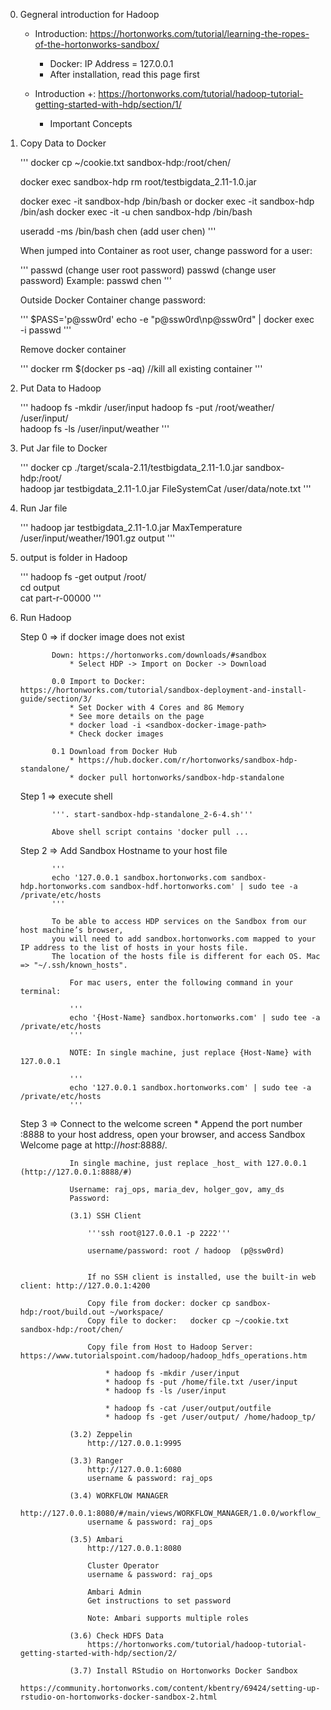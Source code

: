 0. Gegneral introduction for Hadoop
    
    * Introduction: https://hortonworks.com/tutorial/learning-the-ropes-of-the-hortonworks-sandbox/
        - Docker: IP Address = 127.0.0.1
        - After installation, read this page first
        
    * Introduction +: https://hortonworks.com/tutorial/hadoop-tutorial-getting-started-with-hdp/section/1/
        - Important Concepts
      
        
1. Copy Data to Docker

    '''
    docker cp ~/cookie.txt sandbox-hdp:/root/chen/
    
    docker exec sandbox-hdp rm root/testbigdata_2.11-1.0.jar
    
    docker exec -it sandbox-hdp /bin/bash  or
    docker exec -it sandbox-hdp /bin/ash
    docker exec -it -u chen sandbox-hdp /bin/bash
    
    useradd -ms /bin/bash chen       (add user chen)
    '''
    
    When jumped into Container as root user, change password for a user:
    
    '''
    passwd                       (change user root password)
    passwd <userName>            (change user <userName> password)  Example: passwd chen
    '''
    
    Outside Docker Container change password:
    
    ''' 
    $PASS='p@ssw0rd'
    echo -e "p@ssw0rd\np@ssw0rd" | docker exec -i <container-id-or-name> passwd
    '''
    
    Remove docker container
    
    '''
    docker rm $(docker ps -aq)    //kill all existing container
    '''
    
2. Put Data to Hadoop
    
    '''
    hadoop fs -mkdir /user/input
    hadoop fs -put /root/weather/ /user/input/     
    hadoop fs -ls /user/input/weather
    '''
   
    
3. Put Jar file to Docker
    
    '''
    docker cp ./target/scala-2.11/testbigdata_2.11-1.0.jar sandbox-hdp:/root/   
    hadoop jar testbigdata_2.11-1.0.jar FileSystemCat /user/data/note.txt
    '''
    
    
4. Run Jar file
    
    '''
    hadoop jar testbigdata_2.11-1.0.jar MaxTemperature /user/input/weather/1901.gz output
    '''
    
    
5. output is folder in Hadoop

    '''
    hadoop fs -get output /root/   
    cd output    
    cat part-r-00000
    '''
    
    
6. Run Hadoop
 
    Step 0 => if docker image does not exist
    
              Down: https://hortonworks.com/downloads/#sandbox
                  * Select HDP -> Import on Docker -> Download
              
              0.0 Import to Docker: https://hortonworks.com/tutorial/sandbox-deployment-and-install-guide/section/3/
                  * Set Docker with 4 Cores and 8G Memory
                  * See more details on the page
                  * docker load -i <sandbox-docker-image-path>
                  * Check docker images
                  
              0.1 Download from Docker Hub
                  * https://hub.docker.com/r/hortonworks/sandbox-hdp-standalone/
                  * docker pull hortonworks/sandbox-hdp-standalone 
                  
    Step 1 => execute shell
              
              '''. start-sandbox-hdp-standalone_2-6-4.sh'''
              
              Above shell script contains 'docker pull ...
              
    Step 2 => Add Sandbox Hostname to your host file  
    
              '''
              echo '127.0.0.1 sandbox.hortonworks.com sandbox-hdp.hortonworks.com sandbox-hdf.hortonworks.com' | sudo tee -a /private/etc/hosts
              '''
    
              To be able to access HDP services on the Sandbox from our host machine’s browser, 
              you will need to add sandbox.hortonworks.com mapped to your IP address to the list of hosts in your hosts file. 
              The location of the hosts file is different for each OS. Mac => "~/.ssh/known_hosts".
                  
                  For mac users, enter the following command in your terminal:
                  
                  '''
                  echo '{Host-Name} sandbox.hortonworks.com' | sudo tee -a /private/etc/hosts
                  '''
                  
                  NOTE: In single machine, just replace {Host-Name} with 127.0.0.1
                  
                  '''
                  echo '127.0.0.1 sandbox.hortonworks.com' | sudo tee -a /private/etc/hosts
                  '''
                  
    Step 3 => Connect to the welcome screen
              * Append the port number :8888 to your host address, open your browser, and access Sandbox Welcome page at http://_host_:8888/.
                    
                  In single machine, just replace _host_ with 127.0.0.1 (http://127.0.0.1:8888/#)
                  
                  Username: raj_ops, maria_dev, holger_gov, amy_ds
                  Password:
                 
                  (3.1) SSH Client
                      
                      '''ssh root@127.0.0.1 -p 2222'''
                      
                      username/password: root / hadoop  (p@ssw0rd)
                 
                      
                      If no SSH client is installed, use the built-in web client: http://127.0.0.1:4200
                      
                      Copy file from docker: docker cp sandbox-hdp:/root/build.out ~/workspace/
                      Copy file to docker:   docker cp ~/cookie.txt sandbox-hdp:/root/chen/                      
                      
                      Copy file from Host to Hadoop Server: https://www.tutorialspoint.com/hadoop/hadoop_hdfs_operations.htm
                          
                          * hadoop fs -mkdir /user/input 
                          * hadoop fs -put /home/file.txt /user/input 
                          * hadoop fs -ls /user/input 
                          
                          * hadoop fs -cat /user/output/outfile 
                          * hadoop fs -get /user/output/ /home/hadoop_tp/ 
                                            
                  (3.2) Zeppelin
                      http://127.0.0.1:9995
                                           
                  (3.3) Ranger
                      http://127.0.0.1:6080                       
                      username & password: raj_ops
                                                            
                  (3.4) WORKFLOW MANAGER
                      http://127.0.0.1:8080/#/main/views/WORKFLOW_MANAGER/1.0.0/workflow_manager                      
                      username & password: raj_ops
                                                                          
                  (3.5) Ambari
                      http://127.0.0.1:8080
                      
                      Cluster Operator
                      username & password: raj_ops
                      
                      Ambari Admin 
                      Get instructions to set password
                      
                      Note: Ambari supports multiple roles
                           
                  (3.6) Check HDFS Data
                      https://hortonworks.com/tutorial/hadoop-tutorial-getting-started-with-hdp/section/2/
                                        
                  (3.7) Install RStudio on Hortonworks Docker Sandbox
                      https://community.hortonworks.com/content/kbentry/69424/setting-up-rstudio-on-hortonworks-docker-sandbox-2.html
